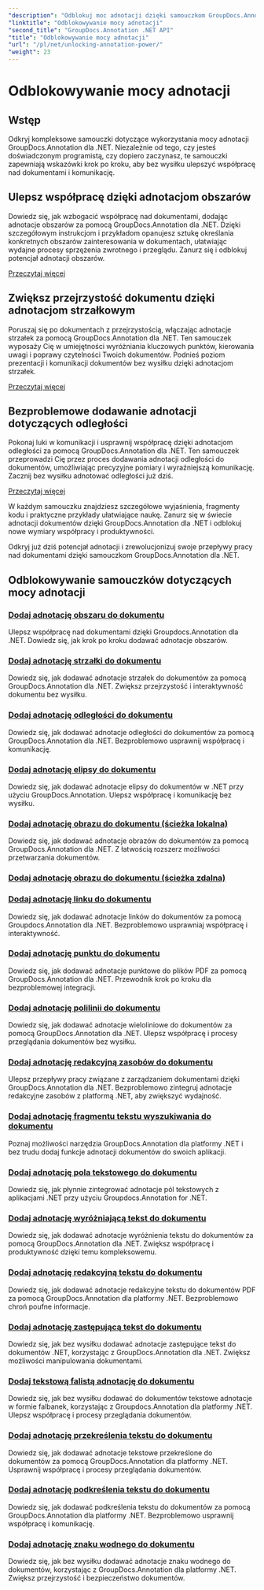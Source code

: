 ```yaml
---
"description": "Odblokuj moc adnotacji dzięki samouczkom GroupDocs.Annotation dla .NET. Naucz się dodawać różne adnotacje krok po kroku i bez wysiłku usprawniaj współpracę."
"linktitle": "Odblokowywanie mocy adnotacji"
"second_title": "GroupDocs.Annotation .NET API"
"title": "Odblokowywanie mocy adnotacji"
"url": "/pl/net/unlocking-annotation-power/"
"weight": 23
---
```


# Odblokowywanie mocy adnotacji

## Wstęp

Odkryj kompleksowe samouczki dotyczące wykorzystania mocy adnotacji GroupDocs.Annotation dla .NET. Niezależnie od tego, czy jesteś doświadczonym programistą, czy dopiero zaczynasz, te samouczki zapewniają wskazówki krok po kroku, aby bez wysiłku ulepszyć współpracę nad dokumentami i komunikację.

## Ulepsz współpracę dzięki adnotacjom obszarów

Dowiedz się, jak wzbogacić współpracę nad dokumentami, dodając adnotacje obszarów za pomocą GroupDocs.Annotation dla .NET. Dzięki szczegółowym instrukcjom i przykładom opanujesz sztukę określania konkretnych obszarów zainteresowania w dokumentach, ułatwiając wydajne procesy sprzężenia zwrotnego i przeglądu. Zanurz się i odblokuj potencjał adnotacji obszarów.

[Przeczytaj więcej](./add-area-annotation/)

## Zwiększ przejrzystość dokumentu dzięki adnotacjom strzałkowym

Poruszaj się po dokumentach z przejrzystością, włączając adnotacje strzałek za pomocą GroupDocs.Annotation dla .NET. Ten samouczek wyposaży Cię w umiejętności wyróżniania kluczowych punktów, kierowania uwagi i poprawy czytelności Twoich dokumentów. Podnieś poziom prezentacji i komunikacji dokumentów bez wysiłku dzięki adnotacjom strzałek.

[Przeczytaj więcej](./add-arrow-annotation/)

## Bezproblemowe dodawanie adnotacji dotyczących odległości

Pokonaj luki w komunikacji i usprawnij współpracę dzięki adnotacjom odległości za pomocą GroupDocs.Annotation dla .NET. Ten samouczek przeprowadzi Cię przez proces dodawania adnotacji odległości do dokumentów, umożliwiając precyzyjne pomiary i wyraźniejszą komunikację. Zacznij bez wysiłku adnotować odległości już dziś.

[Przeczytaj więcej](./add-distance-annotation/)

W każdym samouczku znajdziesz szczegółowe wyjaśnienia, fragmenty kodu i praktyczne przykłady ułatwiające naukę. Zanurz się w świecie adnotacji dokumentów dzięki GroupDocs.Annotation dla .NET i odblokuj nowe wymiary współpracy i produktywności.

Odkryj już dziś potencjał adnotacji i zrewolucjonizuj swoje przepływy pracy nad dokumentami dzięki samouczkom GroupDocs.Annotation dla .NET.

## Odblokowywanie samouczków dotyczących mocy adnotacji
### [Dodaj adnotację obszaru do dokumentu](./add-area-annotation/)
Ulepsz współpracę nad dokumentami dzięki Groupdocs.Annotation dla .NET. Dowiedz się, jak krok po kroku dodawać adnotacje obszarów.
### [Dodaj adnotację strzałki do dokumentu](./add-arrow-annotation/)
Dowiedz się, jak dodawać adnotacje strzałek do dokumentów za pomocą GroupDocs.Annotation dla .NET. Zwiększ przejrzystość i interaktywność dokumentu bez wysiłku.
### [Dodaj adnotację odległości do dokumentu](./add-distance-annotation/)
Dowiedz się, jak dodawać adnotacje odległości do dokumentów za pomocą GroupDocs.Annotation dla .NET. Bezproblemowo usprawnij współpracę i komunikację.
### [Dodaj adnotację elipsy do dokumentu](./add-ellipse-annotation/)
Dowiedz się, jak dodawać adnotacje elipsy do dokumentów w .NET przy użyciu GroupDocs.Annotation. Ulepsz współpracę i komunikację bez wysiłku.
### [Dodaj adnotację obrazu do dokumentu (ścieżka lokalna)](./add-image-annotation-local-path/)
Dowiedz się, jak dodawać adnotacje obrazów do dokumentów za pomocą GroupDocs.Annotation dla .NET. Z łatwością rozszerz możliwości przetwarzania dokumentów.
### [Dodaj adnotację obrazu do dokumentu (ścieżka zdalna)](./add-image-annotation-remote-path/)
### [Dodaj adnotację linku do dokumentu](./add-link-annotation/)
Dowiedz się, jak dodawać adnotacje linków do dokumentów za pomocą Groupdocs.Annotation dla .NET. Bezproblemowo usprawniaj współpracę i interaktywność.
### [Dodaj adnotację punktu do dokumentu](./add-point-annotation/)
Dowiedz się, jak dodawać adnotacje punktowe do plików PDF za pomocą GroupDocs.Annotation dla .NET. Przewodnik krok po kroku dla bezproblemowej integracji.
### [Dodaj adnotację polilinii do dokumentu](./add-polyline-annotation/)
Dowiedz się, jak dodawać adnotacje wieloliniowe do dokumentów za pomocą GroupDocs.Annotation dla .NET. Ulepsz współpracę i procesy przeglądania dokumentów bez wysiłku.
### [Dodaj adnotację redakcyjną zasobów do dokumentu](./add-resources-redaction-annotation/)
Ulepsz przepływy pracy związane z zarządzaniem dokumentami dzięki GroupDocs.Annotation dla .NET. Bezproblemowo zintegruj adnotacje redakcyjne zasobów z platformą .NET, aby zwiększyć wydajność.
### [Dodaj adnotację fragmentu tekstu wyszukiwania do dokumentu](./add-search-text-fragment-annotation/)
Poznaj możliwości narzędzia GroupDocs.Annotation dla platformy .NET i bez trudu dodaj funkcje adnotacji dokumentów do swoich aplikacji.
### [Dodaj adnotację pola tekstowego do dokumentu](./add-text-field-annotation/)
Dowiedz się, jak płynnie zintegrować adnotacje pól tekstowych z aplikacjami .NET przy użyciu Groupdocs.Annotation for .NET.
### [Dodaj adnotację wyróżniającą tekst do dokumentu](./add-text-highlight-annotation/)
Dowiedz się, jak dodawać adnotacje wyróżnienia tekstu do dokumentów za pomocą GroupDocs.Annotation dla .NET. Zwiększ współpracę i produktywność dzięki temu kompleksowemu.
### [Dodaj adnotację redakcyjną tekstu do dokumentu](./add-text-redaction-annotation/)
Dowiedz się, jak dodawać adnotacje redakcyjne tekstu do dokumentów PDF za pomocą GroupDocs.Annotation dla platformy .NET. Bezproblemowo chroń poufne informacje.
### [Dodaj adnotację zastępującą tekst do dokumentu](./add-text-replacement-annotation/)
Dowiedz się, jak bez wysiłku dodawać adnotacje zastępujące tekst do dokumentów .NET, korzystając z GroupDocs.Annotation dla .NET. Zwiększ możliwości manipulowania dokumentami.
### [Dodaj tekstową falistą adnotację do dokumentu](./add-text-squiggly-annotation/)
Dowiedz się, jak bez wysiłku dodawać do dokumentów tekstowe adnotacje w formie falbanek, korzystając z Groupdocs.Annotation dla platformy .NET. Ulepsz współpracę i procesy przeglądania dokumentów.
### [Dodaj adnotację przekreślenia tekstu do dokumentu](./add-text-strikeout-annotation/)
Dowiedz się, jak dodawać adnotacje tekstowe przekreślone do dokumentów za pomocą GroupDocs.Annotation dla platformy .NET. Usprawnij współpracę i procesy przeglądania dokumentów.
### [Dodaj adnotację podkreślenia tekstu do dokumentu](./add-text-underline-annotation/)
Dowiedz się, jak dodawać podkreślenia tekstu do dokumentów za pomocą GroupDocs.Annotation dla platformy .NET. Bezproblemowo usprawnij współpracę i komunikację.
### [Dodaj adnotację znaku wodnego do dokumentu](./add-watermark-annotation/)
Dowiedz się, jak bez wysiłku dodawać adnotacje znaku wodnego do dokumentów, korzystając z GroupDocs.Annotation dla platformy .NET. Zwiększ przejrzystość i bezpieczeństwo dokumentów.